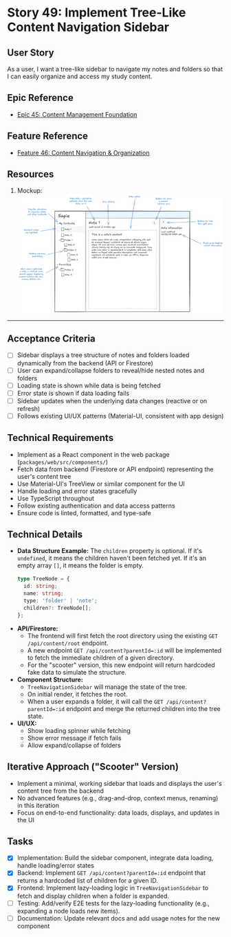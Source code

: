 # Story 49: Implement Tree-Like Content Navigation Sidebar

## User Story

As a user, I want a tree-like sidebar to navigate my notes and folders so that I can easily organize and access my study
content.

## Epic Reference

- [Epic 45: Content Management Foundation](../1-epics/2-to-refine/45-epic-content_management_foundation.md)

## Feature Reference

- [Feature 46: Content Navigation & Organization](../2-features/1-ready/46-feature-content_navigation_and_organization.md)

## Resources

1. Mockup: ![note_editing_mockup.png](../../research/content_features_and_implementation/note_editing_mockup.png)

---

## Acceptance Criteria

- [ ] Sidebar displays a tree structure of notes and folders loaded dynamically from the backend (API or Firestore)
- [ ] User can expand/collapse folders to reveal/hide nested notes and folders
- [ ] Loading state is shown while data is being fetched
- [ ] Error state is shown if data loading fails
- [ ] Sidebar updates when the underlying data changes (reactive or on refresh)
- [ ] Follows existing UI/UX patterns (Material-UI, consistent with app design)

## Technical Requirements

- Implement as a React component in the web package (`packages/web/src/components/`)
- Fetch data from backend (Firestore or API endpoint) representing the user's content tree
- Use Material-UI's TreeView or similar component for the UI
- Handle loading and error states gracefully
- Use TypeScript throughout
- Follow existing authentication and data access patterns
- Ensure code is linted, formatted, and type-safe

## Technical Details

- **Data Structure Example:**
  The `children` property is optional. If it's `undefined`, it means the children haven't been fetched yet. If it's an
  empty array `[]`, it means the folder is empty.
  ```ts
  type TreeNode = {
    id: string;
    name: string;
    type: 'folder' | 'note';
    children?: TreeNode[];
  };
  ```
- **API/Firestore:**
    - The frontend will first fetch the root directory using the existing `GET /api/content/root` endpoint.
    - A new endpoint `GET /api/content?parentId=:id` will be implemented to fetch the immediate children of a given
      directory.
    - For the "scooter" version, this new endpoint will return hardcoded fake data to simulate the structure.
- **Component Structure:**
    - `TreeNavigationSidebar` will manage the state of the tree.
    - On initial render, it fetches the root.
    - When a user expands a folder, it will call the `GET /api/content?parentId=:id` endpoint and merge the returned
      children into the tree state.
- **UI/UX:**
    - Show loading spinner while fetching
    - Show error message if fetch fails
    - Allow expand/collapse of folders

## Iterative Approach ("Scooter" Version)

- Implement a minimal, working sidebar that loads and displays the user's content tree from the backend
- No advanced features (e.g., drag-and-drop, context menus, renaming) in this iteration
- Focus on end-to-end functionality: data loads, displays, and updates in the UI

## Tasks

- [x] Implementation: Build the sidebar component, integrate data loading, handle loading/error states
- [x] Backend: Implement `GET /api/content?parentId=:id` endpoint that returns a hardcoded list of children for a given
  ID.
- [x] Frontend: Implement lazy-loading logic in `TreeNavigationSidebar` to fetch and display children when a folder is
  expanded.
- [ ] Testing: Add/verify E2E tests for the lazy-loading functionality (e.g., expanding a node loads new items).
- [ ] Documentation: Update relevant docs and add usage notes for the new component 
